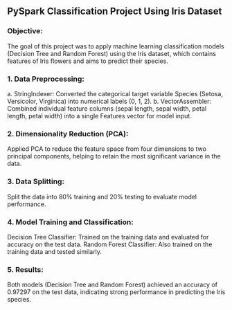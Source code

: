 ## PySpark Classification Project Using Iris Dataset
### Objective:
The goal of this project was to apply machine learning classification models (Decision Tree and Random Forest) using the Iris dataset, which contains features of Iris flowers and aims to predict their species.
### 1. Data Preprocessing:
a. StringIndexer: Converted the categorical target variable Species (Setosa, Versicolor, Virginica) into numerical labels (0, 1, 2).
b. VectorAssembler: Combined individual feature columns (sepal length, sepal width, petal length, petal width) into a single Features vector for model input.
### 2. Dimensionality Reduction (PCA):
Applied PCA to reduce the feature space from four dimensions to two principal components, helping to retain the most significant variance in the data.
### 3. Data Splitting:
Split the data into 80% training and 20% testing to evaluate model performance.
### 4. Model Training and Classification:
Decision Tree Classifier: Trained on the training data and evaluated for accuracy on the test data.
Random Forest Classifier: Also trained on the training data and tested similarly.
### 5. Results:
Both models (Decision Tree and Random Forest) achieved an accuracy of 0.97297 on the test data, indicating strong performance in predicting the Iris species.

